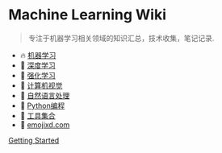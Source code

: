 # Machine Learning Wiki

> 专注于机器学习相关领域的知识汇总，技术收集，笔记记录.

- 🔥 [机器学习](machine-learning)
- 🚀 [深度学习](deeplearning/)
- 👑 [强化学习](deep-rl/)
- 🦖 [计算机视觉](deeplearning/)
- 💎 [自然语言处理](deeplearning/)
- 🐍 [Python编程](python-handbook/)
- 🧰 [工具集合](tools/)
- 🤗 [emojixd.com](https://emojixd.com/)

[Getting Started](https://jianzhnie.github.io/machine-learning-wiki/)
